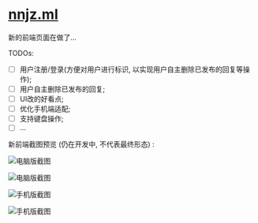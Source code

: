 # [nnjz.ml](nnjz.ml)
新的前端页面在做了...

TODOs:   
- [ ] 用户注册/登录(方便对用户进行标识, 以实现用户自主删除已发布的回复等操作);
- [ ] 用户自主删除已发布的回复;
- [ ] UI改的好看点;
- [ ] 优化手机端适配;
- [ ] 支持键盘操作;
- [ ] ...

新前端截图预览 (仍在开发中, 不代表最终形态) : 

![电脑版截图](https://user-images.githubusercontent.com/87637270/175095206-094d0ab7-249f-40c6-8042-53bc75fec9d8.png)

![电脑版截图](https://user-images.githubusercontent.com/87637270/175095194-dda0af0a-f00a-4924-89c8-6bcf913f99d1.png)

![手机版截图](https://user-images.githubusercontent.com/87637270/175095430-fd06f56f-c2ff-4711-951d-d94a1f8a5916.jpg)

![手机版截图](https://user-images.githubusercontent.com/87637270/175095441-faf1b5f5-35f9-4990-a296-19bdec6532e3.jpg)
